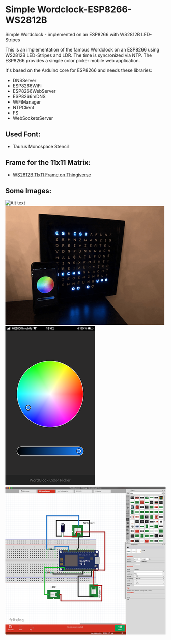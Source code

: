 # Simple Wordclock-ESP8266-WS2812B

Simple Wordclock - implemented on an ESP8266 with WS2812B LED-Stripes

This is an implementation of the famous Wordclock on an ESP8266 using WS2812B LED-Stripes and LDR. The time is syncronized via NTP.
The ESP8266 provides a simple color picker mobile web application. 

It's based on the Arduino core for ESP8266 and needs these libraries:

- DNSServer
- ESP8266WiFi
- ESP8266WebServer
- ESP8266mDNS
- WiFiManager
- NTPClient
- FS
- WebSocketsServer

## Used Font:
- Taurus Monospace Stencil

## Frame for the 11x11 Matrix:
- [WS2812B 11x11 Frame on Thingiverse](#)

## Some Images:
![Alt text](Supplement/Screenshots/preview.gif?raw=true "Title")
![Alt text](Supplement/Screenshots/prev1.png?raw=true "Title")
![Alt text](Supplement/Screenshots/WebApp4.PNG?raw=true "Title")
![Alt text](Supplement/Screenshots/Breadboard.png?raw=true "Title")